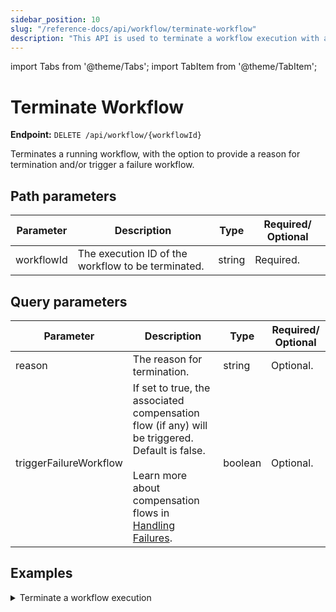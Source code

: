 ```yaml
---
sidebar_position: 10
slug: "/reference-docs/api/workflow/terminate-workflow"
description: "This API is used to terminate a workflow execution with a termination reason."
---
```


import Tabs from '@theme/Tabs';
import TabItem from '@theme/TabItem';

# Terminate Workflow

**Endpoint:** `DELETE /api/workflow/{workflowId}`

Terminates a running workflow, with the option to provide a reason for termination and/or trigger a failure workflow.

## Path parameters

| Parameter  | Description | Type | Required/ Optional |
| ---------- | ----------- | ---- | ----------------- |
| workflowId | The execution ID of the workflow to be terminated. | string | Required. |

## Query parameters

| Parameter  | Description | Type | Required/ Optional |
| ---------- | ----------- | ---- | ----------------- |
| reason | The reason for termination. | string | Optional. |
| triggerFailureWorkflow | If set to true, the associated compensation flow (if any) will be triggered. Default is false. <br/><br/> Learn more about compensation flows in [Handling Failures](error-handling#workflow-compensation-flows). | boolean | Optional. |

## Examples

<details><summary>Terminate a workflow execution</summary>

**Request**

```
curl -X 'DELETE' \
  'https://&lt;YOUR-CLUSTER>/api/workflow/77916c63-d3e7-11ef-87b1-b2b27c52ebde?reason=transaction%20cancelled&triggerFailureWorkflow=false' \
  -H 'accept: */*' \
  -H 'X-Authorization: &lt;TOKEN>'
```

**Response**

Returns 200 OK, indicating that the workflow execution has been terminated successfully.

</details>